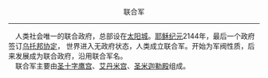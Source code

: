 <p align="center">联合军</p>  

******

&emsp;人类社会唯一的联合政府，总部设在[太阳城]()。[耶稣纪元]()2144年，最后一个政府签订[乌托邦协定]()，
世界进入无政府状态，人类成立联合军。开始为军阀性质，后来发展成为联合政府，沿用联合军名。  
&emsp;联合军主要由[圣十字鹰宫]()、[艾丹米宫]()、[圣米迦勒殿]()组成。

